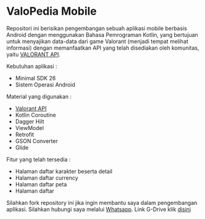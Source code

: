 # ValoPedia Mobile

Repositori ini berisikan pengembangan sebuah aplikasi mobile berbasis Android dengan menggunakan Bahasa Pemrograman Kotlin, yang bertujuan untuk menyajikan data-data dari game Valorant (menjadi tempat melihat informasi) dengan memanfaatkan API yang telah disediakan oleh komunitas, yaitu [VALORANT API](https://valorant-api.com/).

Kebutuhan aplikasi :
- Minimal SDK 26
- Sistem Operasi Android

Material yang digunakan :
- [Valorant API](https://valorant-api.com/)
- Kotlin Coroutine
- Dagger Hilt
- ViewModel
- Retrofit
- GSON Converter
- Glide

Fitur yang telah tersedia :
- Halaman daftar karakter beserta detail
- Halaman daftar currency
- Halaman daftar peta
- Halaman daftar 

Silahkan fork repository ini jika ingin membantu saya dalam pengembangan aplikasi. Silahkan hubungi saya melalui [Whatsapp](https://wa.me/6282259997760). Link G-Drive klik [disini](https://drive.google.com/drive/folders/1Z-vIRXdQyG4TgLc245YIropwSWGC9Y7x?usp=share_link)

